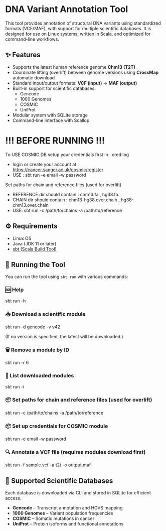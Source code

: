 # DNA Variant Annotation Tool

This tool provides annotation of structural DNA variants using standardized formats (VCF/MAF), with support for multiple scientific databases. It is designed for use on Linux systems, written in Scala, and optimized for command-line workflows.

## ✨ Features

- Supports the latest human reference genome **Chm13 (T2T)**
- Coordinate lifting (overlift) between genome versions using **CrossMap** automatic download 
- Standard input/output formats: **VCF (input)** → **MAF (output)**
- Built-in support for scientific databases:
  - Gencode
  - 1000 Genomes
  - COSMIC
  - UniProt
- Modular system with SQLite storage
- Command-line interface with Scallop

# !!! BEFORE RUNNING !!!

To USE COSMIC DB setup your credentials first in : cred.log

- login or create your account at : https://cancer.sanger.ac.uk/cosmic/register
- USE : sbt run -e email -w password

Set paths for chain and reference files (used for overlift)

- REFERENCE dir should contain : chm13.fa , hg38.fa.
- CHAIN dir should contain : chm13-hg38.over.chain , hg38-chm13.over.chain
- USE: sbt run -c /path/to/chains -a /path/to/reference

## ⚙️ Requirements

- Linux OS
- Java (JDK 11 or later)
- [sbt (Scala Build Tool)](https://www.scala-sbt.org/)

## 🚀 Running the Tool

You can run the tool using `sbt run` with various commands:

### 🆘 Help

sbt run -h

### 📥 Download a scientific module

sbt run -d gencode -v v42

(If no version is specified, the latest will be downloaded.)

### 🗑️ Remove a module by ID

sbt run -r 6

### 📄 List downloaded modules

sbt run -i

### 📦 Set paths for chain and reference files (used for overlift)

sbt run -c /path/to/chains -a /path/to/reference

### 📦 Set up credentials for COSMIC module

sbt run -e email -w password

### 🔍 Annotate a VCF file (requires modules download first)

sbt run -f sample.vcf -a t2t -o output.maf

## 🧪 Supported Scientific Databases

Each database is downloaded via CLI and stored in SQLite for efficient access.

- **Gencode** – Transcript annotation and HGVS mapping
- **1000 Genomes** – Variant population frequencies
- **COSMIC** – Somatic mutations in cancer
- **UniProt** – Protein isoforms and functional annotations


